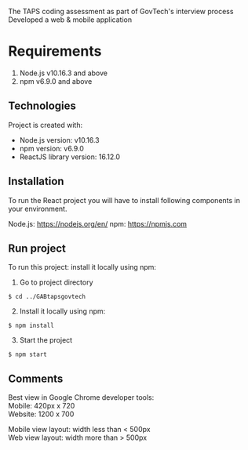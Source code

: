 The TAPS coding assessment as part of GovTech's interview process <br/>
Developed a web & mobile application

# Requirements
1. Node.js v10.16.3 and above
2. npm v6.9.0 and above
	
## Technologies
Project is created with:
* Node.js version: v10.16.3
* npm version: v6.9.0
* ReactJS library version: 16.12.0

## Installation
To run the React project you will have to install following components in your environment.

Node.js: https://nodejs.org/en/
npm: https://npmjs.com

## Run project
To run this project:  install it locally using npm:
1. Go to project directory
```
$ cd ../GABtapsgovtech
```
2. Install it locally using npm:
```
$ npm install
```
3. Start the project
```
$ npm start
```

## Comments
Best view in Google Chrome developer tools: <br/>
Mobile: 420px x 720 <br/>
Website: 1200 x 700 <br/>

Mobile view layout: width less than < 500px <br/>
Web view layout: width more than > 500px 
